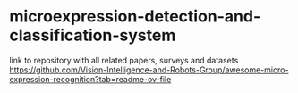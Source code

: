 # microexpression-detection-and-classification-system

link to repository with all related papers, surveys and datasets
https://github.com/Vision-Intelligence-and-Robots-Group/awesome-micro-expression-recognition?tab=readme-ov-file
